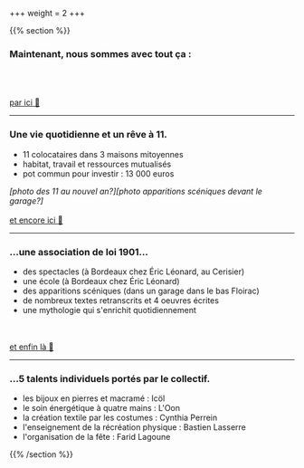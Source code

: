 +++
weight = 2
+++

{{% section %}}



### Maintenant, nous sommes avec tout ça :

<br><br><br>
<a href="#" class="navigate-down">par ici 🔽</a>

---

### Une vie quotidienne et un rêve à 11.

- 11 colocataires dans 3 maisons mitoyennes
- habitat, travail et ressources mutualisés
- pot commun pour investir : 13 000 euros


*[photo des 11 au nouvel an?][photo apparitions scéniques devant le garage?]*
<br><br>
<a href="#" class="navigate-down">et encore ici 🔽</a>

---

### ...une association de loi 1901...

- des spectacles (à Bordeaux chez Éric Léonard, au Cerisier)
- une école (à Bordeaux chez Éric Léonard)
- des apparitions scéniques (dans un garage dans le bas Floirac)
- de nombreux textes retranscrits et 4 oeuvres écrites
- une mythologie qui s'enrichit quotidiennement

<br><br>
<a href="#" class="navigate-down">et enfin là 🔽</a>

---

### ...5 talents individuels portés par le collectif.

- les bijoux en pierres et macramé : Icöl 
- le soin énergétique à quatre mains : L'Oon
- la création textile par les costumes : Cynthia Perrein
- l'enseignement de la récréation physique : Bastien Lasserre
- l'organisation de la fête : Farid Lagoune


{{% /section %}}
